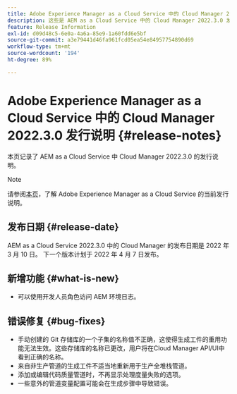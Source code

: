 ```yaml
---
title: Adobe Experience Manager as a Cloud Service 中的 Cloud Manager 2022.3.0 发行说明
description: 这些是 AEM as a Cloud Service 中的 Cloud Manager 2022.3.0 发行说明。
feature: Release Information
exl-id: d09d48c5-6e0a-4a6a-85e9-1a60fdd6e5bf
source-git-commit: a3e79441d46fa961fcd05ea54e84957754890d69
workflow-type: tm+mt
source-wordcount: '194'
ht-degree: 89%

---
```


# Adobe Experience Manager as a Cloud Service 中的 Cloud Manager 2022.3.0 发行说明 {#release-notes}

本页记录了 AEM as a Cloud Service 中 Cloud Manager 2022.3.0 的发行说明。

>[!NOTE]
>
>请参阅[本页](/help/release-notes/release-notes-cloud/release-notes-current.md)，了解 Adobe Experience Manager as a Cloud Service 的当前发行说明。

## 发布日期 {#release-date}

AEM as a Cloud Service 2022.3.0 中的 Cloud Manager 的发布日期是 2022 年 3 月 10 日。 下一个版本计划于 2022 年 4 月 7 日发布。

## 新增功能 {#what-is-new}

* 可以使用开发人员角色访问 AEM 环境日志。

## 错误修复 {#bug-fixes}

* 手动创建的 Git 存储库的一个子集的名称值不正确，这使得生成工件的重用功能无法生效。这些存储库的名称已更改，用户将在Cloud Manager API/UI中看到正确的名称。
* 来自非生产管道的生成工件不适当地重新用于生产全堆栈管道。
* 添加或编辑代码质量管道时，不再显示处理度量失败的选项。
* 一些意外的管道变量配置可能会在生成步骤中导致错误。

